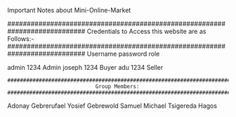 Important Notes about Mini-Online-Market



############################################################################
        Credentials to Access this website are as Follows:-
############################################################################
Username         password         role

admin            1234             Admin
joseph           1234             Buyer
adu              1234             Seller


    ############################################################################
                                Group Members:
    ############################################################################

Adonay Gebrerufael
Yosief Gebrewold
Samuel Michael
Tsigereda Hagos


